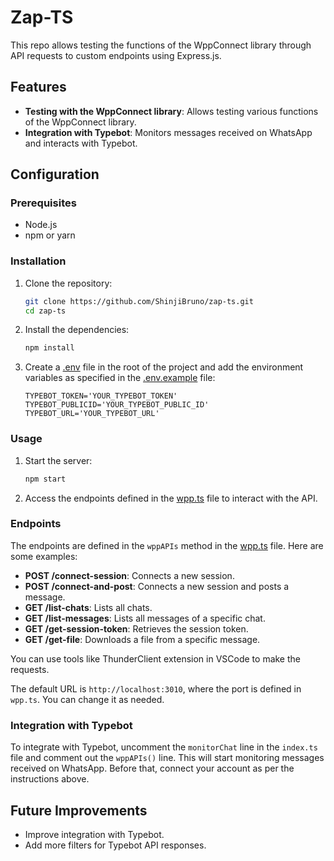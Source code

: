 # Zap-TS

This repo allows testing the functions of the WppConnect library through API requests to custom endpoints using Express.js.

## Features

- **Testing with the WppConnect library**: Allows testing various functions of the WppConnect library.
- **Integration with Typebot**: Monitors messages received on WhatsApp and interacts with Typebot.

## Configuration

### Prerequisites

- Node.js
- npm or yarn

### Installation

1. Clone the repository:

   ```bash
   git clone https://github.com/ShinjiBruno/zap-ts.git
   cd zap-ts
   ```

2. Install the dependencies:

   ```bash
   npm install
   ```

3. Create a [.env](https://github.com/ShinjiBruno/zap-ts/blob/main/.env.example) file in the root of the project and add the environment variables as specified in the [.env.example](https://github.com/ShinjiBruno/zap-ts/blob/main/.env.example) file:
   ```properties
   TYPEBOT_TOKEN='YOUR_TYPEBOT_TOKEN'
   TYPEBOT_PUBLICID='YOUR_TYPEBOT_PUBLIC_ID'
   TYPEBOT_URL='YOUR_TYPEBOT_URL'
   ```

### Usage

1. Start the server:

   ```bash
   npm start
   ```

2. Access the endpoints defined in the [wpp.ts](https://github.com/ShinjiBruno/zap-ts/blob/main/src/wpp.ts) file to interact with the API.

### Endpoints

The endpoints are defined in the `wppAPIs` method in the [wpp.ts](https://github.com/ShinjiBruno/zap-ts/blob/main/src/wpp.ts) file. Here are some examples:

- **POST /connect-session**: Connects a new session.
- **POST /connect-and-post**: Connects a new session and posts a message.
- **GET /list-chats**: Lists all chats.
- **GET /list-messages**: Lists all messages of a specific chat.
- **GET /get-session-token**: Retrieves the session token.
- **GET /get-file**: Downloads a file from a specific message.

You can use tools like ThunderClient extension in VSCode to make the requests.

The default URL is `http://localhost:3010`, where the port is defined in `wpp.ts`. You can change it as needed.

### Integration with Typebot

To integrate with Typebot, uncomment the `monitorChat` line in the `index.ts` file and comment out the `wppAPIs()` line. This will start monitoring messages received on WhatsApp. Before that, connect your account as per the instructions above.

## Future Improvements

- Improve integration with Typebot.
- Add more filters for Typebot API responses.

